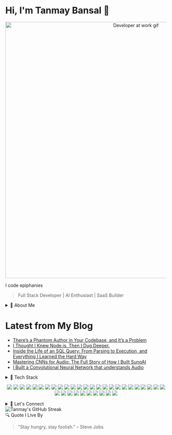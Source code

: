 # Hi, I'm Tanmay Bansal 👋
<p align="center">
  <img src="https://media.giphy.com/media/qgQUggAC3Pfv687qPC/giphy.gif" width="800" alt="Developer at work gif" />
</p>

<span>I code epiphanies</span>


> Full Stack Developer | AI Enthusiast | SaaS Builder

<details>
<summary>🚀 About Me</summary>

- Ex SDE Intern at [Bachatt](https://bachatt.app)
- 🌟 B.Tech IT student at Delhi Technological University (DTU).
- 💡 Passionate about building scalable SaaS products and AI-powered platforms.
- 📢 Currently heavily contributing to Sugar Labs
- 👋 Beginning my web3 journey with solana and rust
- 🔄 Constantly learning and pushing the boundaries of technology.
- 💭 I love collaborating on impactful projects and open-source contributions.

</details>


# Latest from My Blog

<!-- BLOG-POST-LIST:START -->
- [There’s a Phantom Author in Your Codebase, and It’s a Problem](https://ai.gopubby.com/theres-a-phantom-author-in-your-codebase-and-it-s-a-problem-0c304daf7087)
- [I Thought I Knew Node.js. Then I Dug Deeper.](https://javascript.plainenglish.io/i-thought-i-knew-node-js-then-i-dug-deeper-405f4453638e)
- [Inside the Life of an SQL Query: From Parsing to Execution, and Everything I Learned the Hard Way](https://ai.plainenglish.io/inside-the-life-of-an-sql-query-from-parsing-to-execution-and-everything-i-learned-the-hard-way-cdfc31193b7b)
- [Mastering CNNs for Audio: The Full Story of How I Built SunoAI](https://ai.plainenglish.io/mastering-cnns-for-audio-the-full-story-of-how-i-built-sunoai-c97617e59a31)
- [I Built a Convolutional Neural Network that understands Audio](https://blog.stackademic.com/i-built-a-convolutional-neural-network-that-understands-audio-d60a66e9e25e)
<!-- BLOG-POST-LIST:END -->


<details>
<summary>🔧 Tech Stack</summary>

**Languages:**
- C++ | Python | TypeScript | SQL | HTML | CSS

**Frameworks/Libraries:**
- Next.js | React.js | Node.js | LangChain | Prisma | Tailwind CSS | TensorFlow | Scikit-learn

**Databases:**
- PostgreSQL | MongoDB | Firebase | NeonDB

**Tools:**
- Git/GitHub | Stripe | Appwrite | Mailtrap | Cloudflare Workers | Postman

**Other Skills:**
- Machine Learning | Deep Learning | Data Structures and Algorithms | Database Management

</details>
<p align="center">
  <img src="https://img.shields.io/badge/C++-00599C?style=for-the-badge&logo=c%2B%2B&logoColor=white"/>
  <img src="https://img.shields.io/badge/C-A8B9CC?style=for-the-badge&logo=c&logoColor=black"/>
  <img src="https://img.shields.io/badge/TypeScript-3178C6?style=for-the-badge&logo=typescript&logoColor=white"/>
  <img src="https://img.shields.io/badge/Python-3776AB?style=for-the-badge&logo=python&logoColor=white"/>
  <img src="https://img.shields.io/badge/HTML5-E34F26?style=for-the-badge&logo=html5&logoColor=white"/>
  <img src="https://img.shields.io/badge/CSS3-1572B6?style=for-the-badge&logo=css3&logoColor=white"/>
  <img src="https://img.shields.io/badge/React-20232A?style=for-the-badge&logo=react&logoColor=61DAFB"/>
  <img src="https://img.shields.io/badge/Next.js-000000?style=for-the-badge&logo=next.js&logoColor=white"/>
  <img src="https://img.shields.io/badge/Node.js-339933?style=for-the-badge&logo=node.js&logoColor=white"/>
  <img src="https://img.shields.io/badge/Express.js-000000?style=for-the-badge&logo=express&logoColor=white"/>
  <img src="https://img.shields.io/badge/Tailwind_CSS-38B2AC?style=for-the-badge&logo=tailwind-css&logoColor=white"/>
  <img src="https://img.shields.io/badge/Prisma-2D3748?style=for-the-badge&logo=prisma&logoColor=white"/>
  <img src="https://img.shields.io/badge/PostgreSQL-4169E1?style=for-the-badge&logo=postgresql&logoColor=white"/>
  <img src="https://img.shields.io/badge/MongoDB-4EA94B?style=for-the-badge&logo=mongodb&logoColor=white"/>
  <img src="https://img.shields.io/badge/Firebase-FFCA28?style=for-the-badge&logo=firebase&logoColor=black"/>
  <img src="https://img.shields.io/badge/Appwrite-F02E65?style=for-the-badge&logo=appwrite&logoColor=white"/>
  <img src="https://img.shields.io/badge/Vercel-000000?style=for-the-badge&logo=vercel&logoColor=white"/>
  <img src="https://img.shields.io/badge/Postman-FF6C37?style=for-the-badge&logo=postman&logoColor=white"/>
  <img src="https://img.shields.io/badge/Stripe-635BFF?style=for-the-badge&logo=stripe&logoColor=white"/>
  <img src="https://img.shields.io/badge/Git-F05032?style=for-the-badge&logo=git&logoColor=white"/>
  <img src="https://img.shields.io/badge/GitHub-181717?style=for-the-badge&logo=github&logoColor=white"/>
  <img src="https://img.shields.io/badge/Docker-2496ED?style=for-the-badge&logo=docker&logoColor=white"/>
  <img src="https://img.shields.io/badge/Redis-DC382D?style=for-the-badge&logo=redis&logoColor=white"/>
  <img src="https://img.shields.io/badge/TensorFlow-FF6F00?style=for-the-badge&logo=tensorflow&logoColor=white"/>
  <img src="https://img.shields.io/badge/Scikit_Learn-F7931E?style=for-the-badge&logo=scikit-learn&logoColor=white"/>
  <img src="https://img.shields.io/badge/OpenCV-5C3EE8?style=for-the-badge&logo=opencv&logoColor=white"/>
  <img src="https://img.shields.io/badge/Zod-3F3F3F?style=for-the-badge&logoColor=white"/>
  <img src="https://img.shields.io/badge/Vite-646CFF?style=for-the-badge&logo=vite&logoColor=white"/>
  <img src="https://img.shields.io/badge/MUI-007FFF?style=for-the-badge&logo=mui&logoColor=white"/>
  <img src="https://img.shields.io/badge/Socket.IO-010101?style=for-the-badge&logo=socket.io&logoColor=white"/>
  <img src="https://img.shields.io/badge/Nginx-009639?style=for-the-badge&logo=nginx&logoColor=white"/>
  <img src="https://img.shields.io/badge/Notion-000000?style=for-the-badge&logo=notion&logoColor=white"/>
  <img src="https://img.shields.io/badge/GitHub_Actions-2088FF?style=for-the-badge&logo=github-actions&logoColor=white"/>
  <img src="https://img.shields.io/badge/Canva-00C4CC?style=for-the-badge&logo=canva&logoColor=white"/>
  <img src="https://img.shields.io/badge/Figma-F24E1E?style=for-the-badge&logo=figma&logoColor=white"/>
</p>
<details>
<summary>📢 Let's Connect</summary>
 <p align="center">
  <a href="https://cal.com/tanmay-bansal" target="_blank">
    <img src="https://cal.com/logo.svg" />
  </a>
  <a href="https://medium.com/@tanmay.bansal20" target="_blank">
    <img src="https://img.shields.io/badge/Medium-2962FF?style=for-the-badge&logo=medium&logoColor=white" />
  </a>
  <a href="https://tanmay.space" target="_blank">
    <img src="https://img.shields.io/badge/Portfolio-000000?style=for-the-badge&logo=firefox-browser&logoColor=white" />
  </a>
  <a href="https://www.linkedin.com/in/tanmay-bansal-40bb44199/" target="_blank">
    <img src="https://img.shields.io/badge/LinkedIn-0A66C2?style=for-the-badge&logo=linkedin&logoColor=white" />
  </a>
  <a href="https://github.com/TanmayBansa1" target="_blank">
    <img src="https://img.shields.io/badge/GitHub-181717?style=for-the-badge&logo=github&logoColor=white" />
  </a>
  <a href="mailto:tanmaybansal.20@gmail.com">
    <img src="https://img.shields.io/badge/Email-D14836?style=for-the-badge&logo=gmail&logoColor=white" />
  </a>
  <a href="https://twitter.com/K_A_I11" target="_blank">
    <img src="https://img.shields.io/badge/X-000000?style=for-the-badge&logo=twitter&logoColor=white" />
  </a>
</p>

</details>

  
<!--   <img src="https://github-readme-stats.vercel.app/api?username=TanmayBansa1&theme=merko&show_icons=true&hide_border=true&count_private=true" alt="Tanmay's GitHub Stats" /> -->
  <img src="https://nirzak-streak-stats.vercel.app?user=TanmayBansa1&theme=merko" alt="Tanmay's GitHub Streak" />

<summary>🔍 Quote I Live By</summary>

> "Stay hungry, stay foolish." – Steve Jobs

